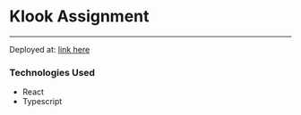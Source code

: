 # Klook Assignment
--- 

Deployed at: [link here](https://klook-assignment.herokuapp.com/)


### Technologies Used
- React
- Typescript